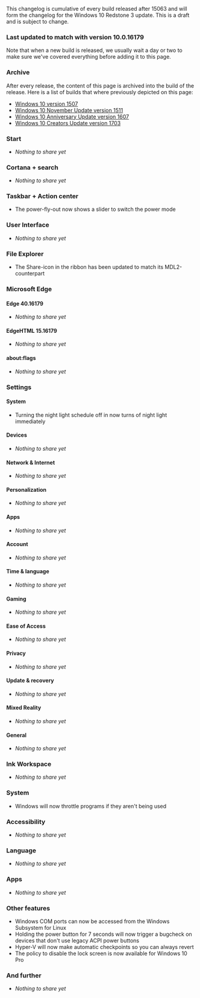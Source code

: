 This changelog is cumulative of every build released after 15063 and will form the changelog for the Windows 10 Redstone 3 update. This is a draft and is subject to change.

### Last updated to match with version 10.0.16179
Note that when a new build is released, we usually wait a day or two to make sure we've covered everything before adding it to this page.

### Archive
After every release, the content of this page is archived into the build of the release. Here is a list of builds that where previously depicted on this page:

- [Windows 10 version 1507](http://changewindows.org/build/10240/pc)
- [Windows 10 November Update version 1511](http://changewindows.org/build/10586/pc)
- [Windows 10 Anniversary Update version 1607](http://changewindows.org/build/14393/pc)
- [Windows 10 Creators Update version 1703](http://changewindows.org/build/15063/pc)

### Start
- _Nothing to share yet_

### Cortana + search
- _Nothing to share yet_

### Taskbar + Action center
- The power-fly-out now shows a slider to switch the power mode

### User Interface
- _Nothing to share yet_

### File Explorer
- The Share-icon in the ribbon has been updated to match its MDL2-counterpart

### Microsoft Edge
#### Edge 40.16179
- _Nothing to share yet_

#### EdgeHTML 15.16179
- _Nothing to share yet_

#### about:flags
- _Nothing to share yet_

### Settings
#### System
- Turning the night light schedule off in now turns of night light immediately

#### Devices
- _Nothing to share yet_

#### Network & Internet
- _Nothing to share yet_

#### Personalization
- _Nothing to share yet_

#### Apps
- _Nothing to share yet_

#### Account
- _Nothing to share yet_

#### Time & language
- _Nothing to share yet_

#### Gaming
- _Nothing to share yet_

#### Ease of Access
- _Nothing to share yet_

#### Privacy
- _Nothing to share yet_

#### Update & recovery
- _Nothing to share yet_

#### Mixed Reality
- _Nothing to share yet_

#### General
- _Nothing to share yet_

### Ink Workspace
- _Nothing to share yet_

### System
- Windows will now throttle programs if they aren't being used

### Accessibility
- _Nothing to share yet_

### Language
- _Nothing to share yet_

### Apps
- _Nothing to share yet_

### Other features
- Windows COM ports can now be accessed from the Windows Subsystem for Linux
- Holding the power button for 7 seconds will now trigger a bugcheck on devices that don't use legacy ACPI power buttons
- Hyper-V will now make automatic checkpoints so you can always revert
- The policy to disable the lock screen is now available for Windows 10 Pro

### And further
- _Nothing to share yet_
